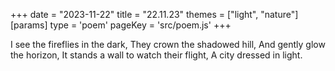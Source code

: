 +++
date = "2023-11-22"
title = "22.11.23"
themes = ["light", "nature"]
[params]
  type = 'poem'
  pageKey = 'src/poem.js'
+++

I see the fireflies in the dark,
They crown the shadowed hill,
And gently glow the horizon,
It stands a wall to watch their flight,
A city dressed in light.
